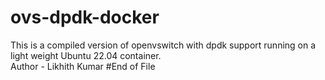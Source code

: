 # ovs-dpdk-docker
This is a compiled version of openvswitch with dpdk support running on a light weight Ubuntu 22.04 container.
<br>
Author - Likhith Kumar
#End of File